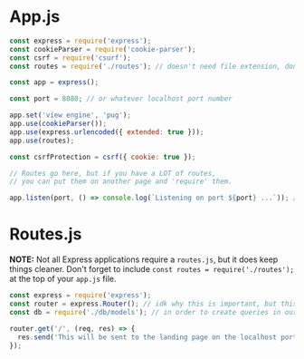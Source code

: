 # App.js

```js
const express = require('express');
const cookieParser = require('cookie-parser');
const csrf = require('csurf');
const routes = require('./routes'); // doesn't need file extension, don't forget to use this later

const app = express();

const port = 8080; // or whatever localhost port number

app.set('view engine', 'pug');
app.use(cookieParser());
app.use(express.urlencoded({ extended: true }));
app.use(routes);

const csrfProtection = csrf({ cookie: true });

// Routes go here, but if you have a LOT of routes,
// you can put them on another page and 'require' them.

app.listen(port, () => console.log(`Listening on port ${port} ...`)); // displays on the terminal
```

# Routes.js
**NOTE:** Not all Express applications require a `routes.js`, but it does keep things cleaner. Don't forget to include `const routes = require('./routes');` at the top of your `app.js` file.

```js
const express = require('express');
const router = express.Router(); // idk why this is important, but this is what we use instead of app.use, etc
const db = require('./db/models'); // in order to create queries in our get/post methods with the sequelize databases we created

router.get('/', (req, res) => {
  res.send('This will be sent to the landing page on the localhost port number specificed.');
});
```

